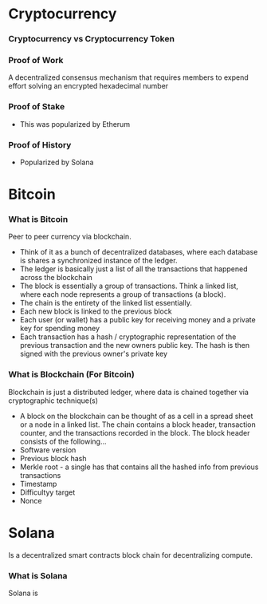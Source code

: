 # Cryptocurrency

### Cryptocurrency vs Cryptocurrency Token

### Proof of Work
A decentralized consensus mechanism that requires members to expend effort solving an encrypted hexadecimal number 

### Proof of Stake
- This was popularized by Etherum

### Proof of History
- Popularized by Solana

# Bitcoin

### What is Bitcoin
Peer to peer currency via blockchain. 

- Think of it as a bunch of decentralized databases, where each database is shares a synchronized instance of the ledger.
- The ledger is basically just a list of all the transactions that happened across the blockchain
- The block is essentially a group of transactions. Think a linked list, where each node represents a group of transactions (a block).
- The chain is the entirety of the linked list essentially.
- Each new block is linked to the previous block
- Each user (or wallet) has a public key for receiving money and a private key for spending money
- Each transaction has a hash / cryptographic representation of the previous transaction and the new owners public key. The hash is then signed with the previous owner's private key

### What is Blockchain (For Bitcoin)
Blockchain is just a distributed ledger, where data is chained together via cryptographic technique(s)
- A block on the blockchain can be thought of as a cell in a spread sheet or a node in a linked list. The chain contains a block header, transaction counter, and the transactions recorded in the block. The block header consists of the following...
- Software version
- Previous block hash
- Merkle root - a single has that contains all the hashed info from previous transactions
- Timestamp
- Difficultyy target
- Nonce




# Solana
Is a decentralized smart contracts block chain for decentralizing compute.

### What is Solana
Solana is